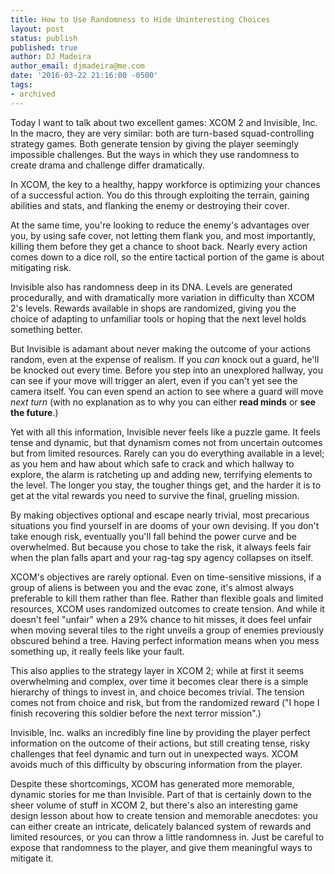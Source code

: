 ```yaml
---
title: How to Use Randomness to Hide Uninteresting Choices
layout: post
status: publish
published: true
author: DJ Madeira
author_email: djmadeira@me.com
date: '2016-03-22 21:16:00 -0500'
tags:
- archived
---
```

Today I want to talk about two excellent games: XCOM 2 and Invisible, Inc. In the macro, they are very similar: both are turn-based squad-controlling strategy games. Both generate tension by giving the player seemingly impossible challenges. But the ways in which they use randomness to create drama and challenge differ dramatically.

In XCOM, the key to a healthy, happy workforce is optimizing your chances of a successful action. You do this through exploiting the terrain, gaining abilities and stats, and flanking the enemy or destroying their cover.

At the same time, you're looking to reduce the enemy's advantages over you, by using safe cover, not letting them flank you, and most importantly, killing them before they get a chance to shoot back. Nearly every action comes down to a dice roll, so the entire tactical portion of the game is about mitigating risk.

Invisible also has randomness deep in its DNA. Levels are generated procedurally, and with dramatically more variation in difficulty than XCOM 2's levels. Rewards available in shops are randomized, giving you the choice of adapting to unfamiliar tools or hoping that the next level holds something better.

But Invisible is adamant about never making the outcome of your actions random, even at the expense of realism. If you *can* knock out a guard, he'll be knocked out every time. Before you step into an unexplored hallway, you can see if your move will trigger an alert, even if you can't yet see the camera itself. You can even spend an action to see where a guard will move *next turn* (with no explanation as to why you can either **read minds** or **see the future**.)

Yet with all this information, Invisible never feels like a puzzle game. It feels tense and dynamic, but that dynamism comes not from uncertain outcomes but from limited resources. Rarely can you do everything available in a level; as you hem and haw about which safe to crack and which hallway to explore, the alarm is ratcheting up and adding new, terrifying elements to the level. The longer you stay, the tougher things get, and the harder it is to get at the vital rewards you need to survive the final, grueling mission.

By making objectives optional and escape nearly trivial, most precarious situations you find yourself in are dooms of your own devising. If you don't take enough risk, eventually you'll fall behind the power curve and be overwhelmed. But because you chose to take the risk, it always feels fair when the plan falls apart and your rag-tag spy agency collapses on itself.

XCOM's objectives are rarely optional. Even on time-sensitive missions, if a group of aliens is between you and the evac zone, it's almost always preferable to kill them rather than flee. Rather than flexible goals and limited resources, XCOM uses randomized outcomes to create tension. And while it doesn't feel "unfair" when a 29% chance to hit misses, it does feel unfair when moving several tiles to the right unveils a group of enemies previously obscured behind a tree. Having perfect information means when you mess something up, it really feels like your fault.

This also applies to the strategy layer in XCOM 2; while at first it seems overwhelming and complex, over time it becomes clear there is a simple hierarchy of things to invest in, and choice becomes trivial. The tension comes not from choice and risk, but from the randomized reward ("I hope I finish recovering this soldier before the next terror mission".)

Invisible, Inc. walks an incredibly fine line by providing the player perfect information on the outcome of their actions, but still creating tense, risky challenges that feel dynamic and turn out in unexpected ways. XCOM avoids much of this difficulty by obscuring information from the player.

Despite these shortcomings, XCOM has generated more memorable, dynamic stories for me than Invisible. Part of that is certainly down to the sheer volume of stuff in XCOM 2, but there's also an interesting game design lesson about how to create tension and memorable anecdotes: you can either create an intricate, delicately balanced system of rewards and limited resources, or you can throw a little randomness in. Just be careful to expose that randomness to the player, and give them meaningful ways to mitigate it.
